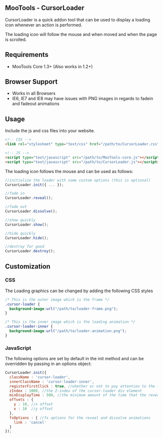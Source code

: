 MooTools - CursorLoader
-----------------------

CursorLoader is a quick addon tool that can be used to display a  loading icon whenever an action is performed.

The loading icon will follow the mouse and when moved and when the page is scrolled.

## Requirements

- MooTools Core 1.3+ (Also works in 1.2+)

## Browser Support

- Works in all Browsers
- IE6, IE7 and IE8 may have issues with PNG images in regards to fadein and fadeout animations

## Usage 

Include the js and css files into your website.

```html
<!-- CSS -->
<link rel="stylesheet" type="text/css" href="/path/to/CursorLoader.css" />

<!-- JS -->
<script type="text/javascript" src="/path/to/MooTools-core.js"></script>
<script type="text/javascript" src="/path/to/CursorLoader.js"></script>
```

The loading icon follows the mouse and can be used as follows:

```javascript
//initialize the loader with some custom options (this is optional)
CursorLoader.init({ ... });

//fade in
CursorLoader.reveal();

//fade out
CursorLoader.dissolve();

//show quickly
CursorLoader.show();

//hide quickly
CursorLoader.hide();

//destroy for good
CursorLoader.destroy();
```

## Customization

### CSS

The Loading graphics can be changed by adding the following CSS styles

```css
/* This is the outer image which is the frame */
.cursor-loader {
  background-image:url("/path/to/loader-frame.png");
}

/* This is the inner image which is the loading animation */
.cursor-loader-inner {
  background-image:url("/path/to/loader-animation.png");
}
```

### JavaScript

The following options are set by default in the init method and can be overridden by passing in an options object:

```javascript
CursorLoader.init({
  className : 'cursor-loader',
  innerClassName : 'cursor-loader-inner',
  registerFirstClick : true, //whether or not to pay attention to the first click to register the (X/Y) coords
  zIndex : 1000, //the Z-index of the cursor-loader div element
  minDisplayTime : 500, //the minimum amount of the time that the reveal method will show the element for if a dissolve method is called right after
  offsets : {
    y : 10, //x offset
    x : 10  //y offset
  },
  fxOptions : { //fx options for the reveal and dissolve animations
    link : 'cancel'
  }
});
```
